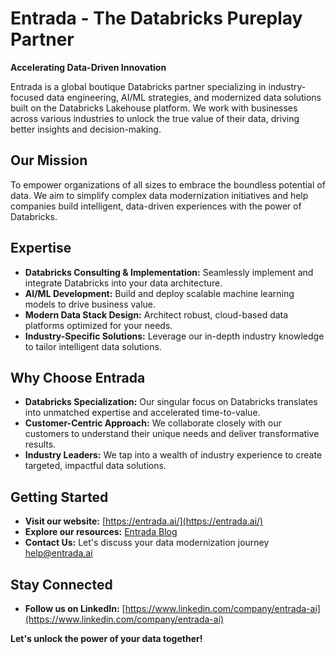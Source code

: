 # Entrada - The Databricks Pureplay Partner 

**Accelerating Data-Driven Innovation**

Entrada is a global boutique Databricks partner specializing in industry-focused data engineering, AI/ML strategies, and modernized data solutions built on the Databricks Lakehouse platform. We work with businesses across various industries to unlock the true value of their data, driving better insights and decision-making.

## Our Mission

To empower organizations of all sizes to embrace the boundless potential of data. We aim to simplify complex data modernization initiatives and help companies build intelligent, data-driven experiences with the power of Databricks.

## Expertise

* **Databricks Consulting & Implementation:**  Seamlessly implement and integrate Databricks into your data architecture.
* **AI/ML Development:** Build and deploy scalable machine learning models to drive business value.
* **Modern Data Stack Design:**  Architect robust, cloud-based data platforms optimized for your needs.
* **Industry-Specific Solutions:** Leverage our in-depth industry knowledge to tailor intelligent data solutions.

## Why Choose Entrada

* **Databricks Specialization:** Our singular focus on Databricks translates into unmatched expertise and accelerated time-to-value.
* **Customer-Centric Approach:** We collaborate closely with our customers to understand their unique needs and deliver transformative results.
* **Industry Leaders:** We tap into a wealth of industry experience to create targeted, impactful data solutions.

## Getting Started

* **Visit our website:** [https://entrada.ai/](https://entrada.ai/)
* **Explore our resources:** [Entrada Blog](https://entrada.ai/blog/)
* **Contact Us:** Let's discuss your data modernization journey help@entrada.ai

## Stay Connected

* **Follow us on LinkedIn:** [https://www.linkedin.com/company/entrada-ai](https://www.linkedin.com/company/entrada-ai) 

**Let's unlock the power of your data together!** 
